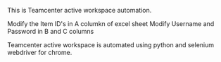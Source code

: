 This is Teamcenter active workspace automation.

Modify the Item ID's in A columkn of excel sheet
Modify Username and Password in B and C columns 

Teamcenter active workspace is automated using python and selenium webdriver for chrome.
